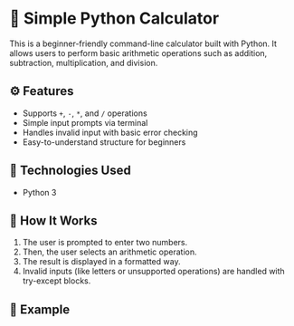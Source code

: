 # 🧮 Simple Python Calculator

This is a beginner-friendly command-line calculator built with Python. It allows users to perform basic arithmetic operations such as addition, subtraction, multiplication, and division.

## ⚙️ Features
- Supports `+`, `-`, `*`, and `/` operations
- Simple input prompts via terminal
- Handles invalid input with basic error checking
- Easy-to-understand structure for beginners

## 🧠 Technologies Used
- Python 3

## 🚀 How It Works
1. The user is prompted to enter two numbers.
2. Then, the user selects an arithmetic operation.
3. The result is displayed in a formatted way.
4. Invalid inputs (like letters or unsupported operations) are handled with try-except blocks.

## 🧪 Example

